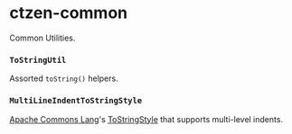 # ctzen-common

Common Utilities.

### `ToStringUtil`
Assorted `toString()` helpers.

### `MultiLineIndentToStringStyle`

[Apache Commons Lang](http://commons.apache.org/proper/commons-lang/)'s [ToStringStyle](http://commons.apache.org/proper/commons-lang/javadocs/api-3.1/org/apache/commons/lang3/builder/ToStringStyle.html) that supports multi-level indents.
